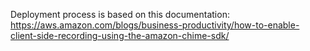 Deployment process is based on this documentation:
https://aws.amazon.com/blogs/business-productivity/how-to-enable-client-side-recording-using-the-amazon-chime-sdk/
